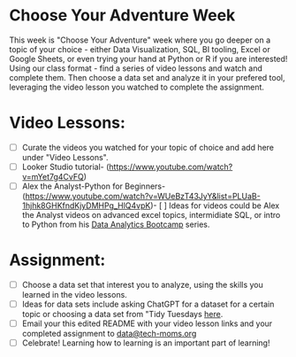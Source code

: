 # Choose Your Adventure Week 

This week is "Choose Your Adventure" week where you go deeper on a topic of your choice - either Data Visualization, SQL, BI tooling, Excel or Google Sheets, or even trying your hand at Python or R if you are interested! 
Using our class format  - find a series of video lessons and watch and complete them. Then choose a data set and analyze it in your prefered tool, leveraging the video lesson you watched to complete the assignment. 
# Video Lessons: 

- [ ] Curate the videos you watched for your topic of choice and add here under "Video Lessons".
- [ ] Looker Studio tutorial- (https://www.youtube.com/watch?v=mYet7g4CvFQ)
- [ ] Alex the Analyst-Python for Beginners- (https://www.youtube.com/watch?v=WUeBzT43JyY&list=PLUaB-1hjhk8GHKfndKjyDMHPg_HlQ4vpK)- [ ] Ideas for videos could be Alex the Analyst videos on advanced excel topics, intermidiate SQL, or intro to Python from his [Data Analytics Bootcamp](https://www.youtube.com/watch?v=PSNXoAs2FtQ) series.

# Assignment: 

- [ ] Choose a data set that interest you to analyze, using the skills you learned in the video lessons.
- [ ] Ideas for data sets include asking ChatGPT for a dataset for a certain topic or choosing a data set from "Tidy Tuesdays [here](https://github.com/rfordatascience/tidytuesday/blob/master/data/2024/readme.md).
- [ ] Email your this edited README with your video lesson links and your completed assignment to data@tech-moms.org
- [ ] Celebrate! Learning how to learning is an important part of learning! 
